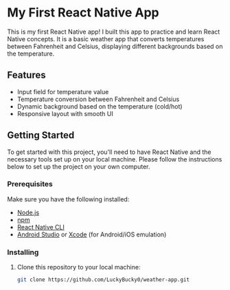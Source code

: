 # My First React Native App

This is my first React Native app! I built this app to practice and learn React Native concepts. It is a basic weather app that converts temperatures between Fahrenheit and Celsius, displaying different backgrounds based on the temperature.

## Features

- Input field for temperature value
- Temperature conversion between Fahrenheit and Celsius
- Dynamic background based on the temperature (cold/hot)
- Responsive layout with smooth UI

## Getting Started

To get started with this project, you'll need to have React Native and the necessary tools set up on your local machine. Please follow the instructions below to set up the project on your own computer.

### Prerequisites

Make sure you have the following installed:
- [Node.js](https://nodejs.org/)
- [npm](https://www.npmjs.com/)
- [React Native CLI](https://reactnative.dev/docs/environment-setup)
- [Android Studio](https://developer.android.com/studio) or [Xcode](https://developer.apple.com/xcode/) (for Android/iOS emulation)

### Installing

1. Clone this repository to your local machine:

   ```bash
   git clone https://github.com/LuckyBucky0/weather-app.git
